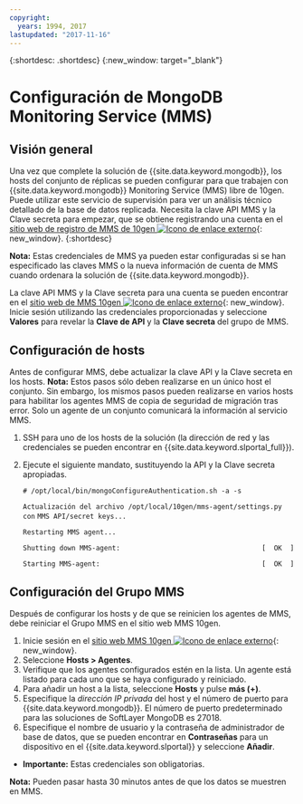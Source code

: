 ```yaml
---
copyright:
  years: 1994, 2017
lastupdated: "2017-11-16"
---
```


{:shortdesc: .shortdesc}
{:new_window: target="_blank"}


# Configuración de MongoDB Monitoring Service (MMS)

## Visión general

Una vez que complete la solución de {{site.data.keyword.mongodb}}, los hosts del conjunto de réplicas se pueden configurar para que trabajen con {{site.data.keyword.mongodb}} Monitoring Service (MMS) libre de 10gen. Puede utilizar este servicio de supervisión para ver un análisis técnico detallado de la base de datos replicada. Necesita la clave API MMS y la Clave secreta para empezar, que se obtiene registrando una cuenta en el [sitio web de registro de MMS de 10gen ![Icono de enlace externo](../../icons/launch-glyph.svg "Icono de enlace externo")](http://www.10gen.com/mongodb-monitoring-service){: new_window}.
{:shortdesc}

**Nota:** Estas credenciales de MMS ya pueden estar configuradas si se han especificado las claves MMS o la nueva información de cuenta de MMS cuando ordenara la solución de {{site.data.keyword.mongodb}}.

La clave API MMS y la Clave secreta para una cuenta se pueden encontrar en el [sitio web de MMS 10gen ![Icono de enlace externo](../../icons/launch-glyph.svg "Icono de enlace externo")](http://mms.10gen.com/){: new_window}. Inicie sesión utilizando las credenciales proporcionadas y seleccione **Valores** para revelar la **Clave de API** y la **Clave secreta** del grupo de MMS.

## Configuración de hosts

Antes de configurar MMS, debe actualizar la clave API y la Clave secreta en los hosts. **Nota:** Estos pasos sólo deben realizarse en un único host el conjunto. Sin embargo, los mismos pasos pueden realizarse en varios hosts para habilitar los agentes MMS de copia de seguridad de migración tras error. Solo un agente de un conjunto comunicará la información al servicio MMS.

1. SSH para uno de los hosts de la solución (la dirección de red y las credenciales se pueden encontrar en {{site.data.keyword.slportal_full}}).
2. Ejecute el siguiente mandato, sustituyendo la API y la Clave secreta apropiadas.

    `# /opt/local/bin/mongoConfigureAuthentication.sh -a -s`

    `Actualización del archivo /opt/local/10gen/mms-agent/settings.py con`
    `MMS API/secret keys...`

    `Restarting MMS agent...`

    `Shutting down MMS-agent:                                   [  OK  ]`

    `Starting MMS-agent:                                        [  OK  ]`


## Configuración del Grupo MMS

Después de configurar los hosts y de que se reinicien los agentes de MMS, debe reiniciar el Grupo MMS en el sitio web MMS 10gen.

1. Inicie sesión en el [sitio web MMS 10gen ![Icono de enlace externo](../../icons/launch-glyph.svg "Icono de enlace externo")](http://mms.10gen.com/){: new_window}.
2. Seleccione **Hosts > Agentes**.
3. Verifique que los agentes configurados estén en la lista. Un agente está listado para cada uno que se haya configurado y reiniciado.
4. Para añadir un host a la lista, seleccione **Hosts** y pulse **más (+)**.
5. Especifique la *dirección IP privada* del host y el número de puerto para {{site.data.keyword.mongodb}}. El número de puerto predeterminado para las soluciones de SoftLayer MongoDB es 27018.
6. Especifique el nombre de usuario y la contraseña de administrador de base de datos, que se pueden encontrar en **Contraseñas** para un dispositivo en el {{site.data.keyword.slportal}} y seleccione **Añadir**.
  * **Importante:** Estas credenciales son obligatorias.

**Nota:** Pueden pasar hasta 30 minutos antes de que los datos se muestren en MMS.
